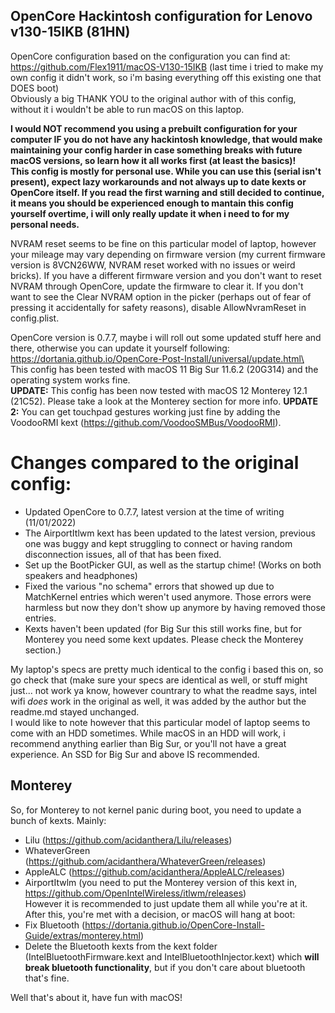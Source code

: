 ## OpenCore Hackintosh configuration for Lenovo v130-15IKB (81HN)

OpenCore configuration based on the configuration you can find at: https://github.com/Flex1911/macOS-V130-15IKB (last time i tried to make my own config it didn't work, so i'm basing everything off this existing one that DOES boot)<br />
Obviously a big THANK YOU to the original author with of this config, without it i wouldn't be able to run macOS on this laptop.<br />

**I would NOT recommend you using a prebuilt configuration for your computer IF you do not have any hackintosh knowledge, that would make maintaining your config harder in case something breaks with future macOS versions, so learn how it all works first (at least the basics)!<br />
This config is mostly for personal use. While you can use this (serial isn't present), expect lazy workarounds and not always up to date kexts or OpenCore itself. If you read the first warning and still decided to continue, it means you should be experienced enough to mantain this config yourself overtime, i will only really update it when i need to for my personal needs.<br />**

NVRAM reset seems to be fine on this particular model of laptop, however your mileage may vary depending on firmware version (my current firmware version is 8VCN26WW, NVRAM reset worked with no issues or weird bricks). If you have a different firmware version and you don't want to reset NVRAM through OpenCore, update the firmware to clear it. If you don't want to see the Clear NVRAM option in the picker (perhaps out of fear of pressing it accidentally for safety reasons), disable AllowNvramReset in config.plist.<br />

OpenCore version is 0.7.7, maybe i will roll out some updated stuff here and there, otherwise you can update it yourself following: https://dortania.github.io/OpenCore-Post-Install/universal/update.html\<br />
This config has been tested with macOS 11 Big Sur 11.6.2 (20G314) and the operating system works fine.<br />
**UPDATE:** This config has been now tested with macOS 12 Monterey 12.1 (21C52). Please take a look at the Monterey section for more info.
**UPDATE 2:** You can get touchpad gestures working just fine by adding the VoodooRMI kext (https://github.com/VoodooSMBus/VoodooRMI).

# Changes compared to the original config:
- Updated OpenCore to 0.7.7, latest version at the time of writing (11/01/2022)<br />
- The AirportItlwm kext has been updated to the latest version, previous one was buggy and kept struggling to connect or having random disconnection issues, all of that has been fixed.<br />
- Set up the BootPicker GUI, as well as the startup chime! (Works on both speakers and headphones)<br />
- Fixed the various "no schema" errors that showed up due to MatchKernel entries which weren't used anymore. Those errors were harmless but now they don't show up anymore by having removed those entries.<br />
- Kexts haven't been updated (for Big Sur this still works fine, but for Monterey you need some kext updates. Please check the Monterey section.)<br />

My laptop's specs are pretty much identical to the config i based this on, so go check that (make sure your specs are identical as well, or stuff might just... not work ya know, however countrary to what the readme says, intel wifi *does* work in the original as well, it was added by the author but the readme.md stayed unchanged.<br />
I would like to note however that this particular model of laptop seems to come with an HDD sometimes. While macOS in an HDD will work, i recommend anything earlier than Big Sur, or you'll not have a great experience. An SSD for Big Sur and above IS recommended.<br />

## Monterey
So, for Monterey to not kernel panic during boot, you need to update a bunch of kexts. Mainly:
- Lilu (https://github.com/acidanthera/Lilu/releases)
- WhateverGreen (https://github.com/acidanthera/WhateverGreen/releases)
- AppleALC (https://github.com/acidanthera/AppleALC/releases)
- AirportItwlm (you need to put the Monterey version of this kext in, https://github.com/OpenIntelWireless/itlwm/releases)<br />
However it is recommended to just update them all while you're at it.
After this, you're met with a decision, or macOS will hang at boot:
- Fix Bluetooth (https://dortania.github.io/OpenCore-Install-Guide/extras/monterey.html)
- Delete the Bluetooth kexts from the kext folder (IntelBluetoothFirmware.kext and IntelBluetoothInjector.kext) which **will break bluetooth functionality**, but if you don't care about bluetooth that's fine.

Well that's about it, have fun with macOS!
